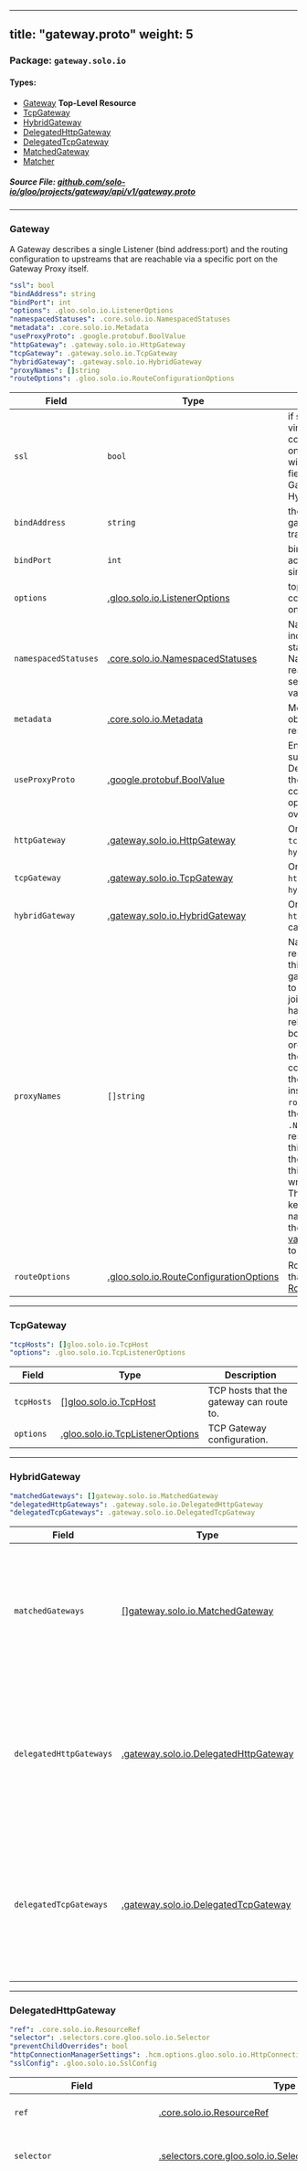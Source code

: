 
---
title: "gateway.proto"
weight: 5
---

<!-- Code generated by solo-kit. DO NOT EDIT. -->


### Package: `gateway.solo.io` 
#### Types:


- [Gateway](#gateway) **Top-Level Resource**
- [TcpGateway](#tcpgateway)
- [HybridGateway](#hybridgateway)
- [DelegatedHttpGateway](#delegatedhttpgateway)
- [DelegatedTcpGateway](#delegatedtcpgateway)
- [MatchedGateway](#matchedgateway)
- [Matcher](#matcher)
  



##### Source File: [github.com/solo-io/gloo/projects/gateway/api/v1/gateway.proto](https://github.com/solo-io/gloo/blob/master/projects/gateway/api/v1/gateway.proto)





---
### Gateway

 
A Gateway describes a single Listener (bind address:port)
and the routing configuration to upstreams that are reachable via a specific port on the Gateway Proxy itself.

```yaml
"ssl": bool
"bindAddress": string
"bindPort": int
"options": .gloo.solo.io.ListenerOptions
"namespacedStatuses": .core.solo.io.NamespacedStatuses
"metadata": .core.solo.io.Metadata
"useProxyProto": .google.protobuf.BoolValue
"httpGateway": .gateway.solo.io.HttpGateway
"tcpGateway": .gateway.solo.io.TcpGateway
"hybridGateway": .gateway.solo.io.HybridGateway
"proxyNames": []string
"routeOptions": .gloo.solo.io.RouteConfigurationOptions

```

| Field | Type | Description |
| ----- | ---- | ----------- | 
| `ssl` | `bool` | if set to false, only use virtual services without ssl configured. if set to true, only use virtual services with ssl configured. this field is ignored if GatewayType is HybridGateway. |
| `bindAddress` | `string` | the bind address the gateway should serve traffic on. |
| `bindPort` | `int` | bind ports must not conflict across gateways for a single proxy. |
| `options` | [.gloo.solo.io.ListenerOptions](../../../../gloo/api/v1/options.proto.sk/#listeneroptions) | top level optional configuration for all routes on the gateway. |
| `namespacedStatuses` | [.core.solo.io.NamespacedStatuses](../../../../../../solo-kit/api/v1/status.proto.sk/#namespacedstatuses) | NamespacedStatuses indicates the validation status of this resource. NamespacedStatuses is read-only by clients, and set by gateway during validation. |
| `metadata` | [.core.solo.io.Metadata](../../../../../../solo-kit/api/v1/metadata.proto.sk/#metadata) | Metadata contains the object metadata for this resource. |
| `useProxyProto` | [.google.protobuf.BoolValue](https://developers.google.com/protocol-buffers/docs/reference/csharp/class/google/protobuf/well-known-types/bool-value) | Enable ProxyProtocol support for this listener. Deprecated: prefer setting the listener option. If configured, the listener option (filter config) overrides any setting here. |
| `httpGateway` | [.gateway.solo.io.HttpGateway](../http_gateway.proto.sk/#httpgateway) |  Only one of `httpGateway`, `tcpGateway`, or `hybridGateway` can be set. |
| `tcpGateway` | [.gateway.solo.io.TcpGateway](../gateway.proto.sk/#tcpgateway) |  Only one of `tcpGateway`, `httpGateway`, or `hybridGateway` can be set. |
| `hybridGateway` | [.gateway.solo.io.HybridGateway](../gateway.proto.sk/#hybridgateway) |  Only one of `hybridGateway`, `httpGateway`, or `tcpGateway` can be set. |
| `proxyNames` | `[]string` | Names of the [`Proxy`](https://docs.solo.io/gloo-edge/latest/reference/api/github.com/solo-io/gloo/projects/gloo/api/v1/proxy.proto.sk/) resources to generate from this gateway. If other gateways exist which point to the same proxy, Gloo will join them together. Proxies have a one-to-many relationship with Envoy bootstrap configuration. In order to connect to Gloo, the Envoy bootstrap configuration sets a `role` in the [node metadata](https://www.envoyproxy.io/docs/envoy/latest/api-v3/config/core/v3/base.proto#envoy-api-msg-core-node) Envoy instances announce their `role` to Gloo, which maps to the `{{ .Namespace }}~{{ .Name }}` of the Proxy resource. The template for this value can be seen in the [Gloo Helm chart](https://github.com/solo-io/gloo/blob/master/install/helm/gloo/templates/9-gateway-proxy-configmap.yaml#L22) Note: this field also accepts fields written in camel-case. They will be converted to kebab-case in the Proxy name. This allows use of the [Gateway Name Helm value](https://github.com/solo-io/gloo/blob/master/install/helm/gloo/values-gateway-template.yaml#L47) for this field Defaults to `["gateway-proxy"]`. |
| `routeOptions` | [.gloo.solo.io.RouteConfigurationOptions](../../../../gloo/api/v1/options.proto.sk/#routeconfigurationoptions) | Route configuration options that live under Envoy's [RouteConfigurationOptions](https://www.envoyproxy.io/docs/envoy/latest/api-v3/config/route/v3/route.proto#config-route-v3-routeconfiguration). |




---
### TcpGateway



```yaml
"tcpHosts": []gloo.solo.io.TcpHost
"options": .gloo.solo.io.TcpListenerOptions

```

| Field | Type | Description |
| ----- | ---- | ----------- | 
| `tcpHosts` | [[]gloo.solo.io.TcpHost](../../../../gloo/api/v1/proxy.proto.sk/#tcphost) | TCP hosts that the gateway can route to. |
| `options` | [.gloo.solo.io.TcpListenerOptions](../../../../gloo/api/v1/options.proto.sk/#tcplisteneroptions) | TCP Gateway configuration. |




---
### HybridGateway



```yaml
"matchedGateways": []gateway.solo.io.MatchedGateway
"delegatedHttpGateways": .gateway.solo.io.DelegatedHttpGateway
"delegatedTcpGateways": .gateway.solo.io.DelegatedTcpGateway

```

| Field | Type | Description |
| ----- | ---- | ----------- | 
| `matchedGateways` | [[]gateway.solo.io.MatchedGateway](../gateway.proto.sk/#matchedgateway) | MatchedGateways can be used to define both HttpGateways and TcpGateways directly on the Gateway resource. If `MatchedGateways` is provided, then `DelegatedHttpGateways` and `DelegatedTcpGateways` are ignored. |
| `delegatedHttpGateways` | [.gateway.solo.io.DelegatedHttpGateway](../gateway.proto.sk/#delegatedhttpgateway) | DelegatedHttpGateways can be used to configure multiple HttpGateways using the MatchableHttpGateway CR and select them on this Gateway using a resourceRef or label selection. If `MatchedGateways` is provided, then `DelegatedHttpGateways` is ignored. |
| `delegatedTcpGateways` | [.gateway.solo.io.DelegatedTcpGateway](../gateway.proto.sk/#delegatedtcpgateway) | DelegatedTcpGateways can be used to configure multiple TcpGateways using the MatchableTcpGateway CR and select them on this Gateway using a resourceRef or label selection. If `MatchedGateways` is provided, then `DelegatedTcpGateways` is ignored. |




---
### DelegatedHttpGateway



```yaml
"ref": .core.solo.io.ResourceRef
"selector": .selectors.core.gloo.solo.io.Selector
"preventChildOverrides": bool
"httpConnectionManagerSettings": .hcm.options.gloo.solo.io.HttpConnectionManagerSettings
"sslConfig": .gloo.solo.io.SslConfig

```

| Field | Type | Description |
| ----- | ---- | ----------- | 
| `ref` | [.core.solo.io.ResourceRef](../../../../../../solo-kit/api/v1/ref.proto.sk/#resourceref) | Delegate to the resource with the given `name` and `namespace. Only one of `ref` or `selector` can be set. |
| `selector` | [.selectors.core.gloo.solo.io.Selector](../../../../gloo/api/v1/core/selectors/selectors.proto.sk/#selector) | Delegate to the MatchableHttpGateways that match the given selector. Only one of `selector` or `ref` can be set. |
| `preventChildOverrides` | `bool` | Used as a meta modifier to the `http_connection_manager_settings` and `ssl_config` fields in a DelegatedHttpGateway. When set, provided ancestor config cannot be overriden by matched HttpGateways. Useful in a multi-team context, where a controlling team managing a primary Gateway file may want to lock down specific functionality from other teams. For example: (DelegatedHttpGateway, MatchableHttpGateway) = {"a": "a1", "b": "b1"}, {"b": "b2", "c": "c2"} When true: get_config(MatchableHttpGateway) --> {"a": "a1", "b": "b1", "c": "c2"} When false: get_config(MatchableHttpGateway) --> {"a": "a1", "b": "b2", "c": "c2"}. |
| `httpConnectionManagerSettings` | [.hcm.options.gloo.solo.io.HttpConnectionManagerSettings](../../../../gloo/api/v1/options/hcm/hcm.proto.sk/#httpconnectionmanagersettings) | Anscestry-level HTTP Gateway configuration. Options specified here will be passed down to each `MatchableHttpGateway` that is matched via `selector` or `ref`. Ultimately, said options will be consumed by instances of `MatchableHttpGateway.http_gateway`. |
| `sslConfig` | [.gloo.solo.io.SslConfig](../../../../gloo/api/v1/ssl/ssl.proto.sk/#sslconfig) | Anscestry-level TLS/SSL traffic configuration. Options specified here will be passed down to each `MatchableHttpGateway` that is matched via `selector` or `ref`. From there, they are passed to all VirtualServices associated with said `MatchableHttpGateway`s. |




---
### DelegatedTcpGateway



```yaml
"ref": .core.solo.io.ResourceRef
"selector": .selectors.core.gloo.solo.io.Selector

```

| Field | Type | Description |
| ----- | ---- | ----------- | 
| `ref` | [.core.solo.io.ResourceRef](../../../../../../solo-kit/api/v1/ref.proto.sk/#resourceref) | Delegate to the resource with the given `name` and `namespace. Only one of `ref` or `selector` can be set. |
| `selector` | [.selectors.core.gloo.solo.io.Selector](../../../../gloo/api/v1/core/selectors/selectors.proto.sk/#selector) | Delegate to the MatchableTcpGateways that match the given selector. Only one of `selector` or `ref` can be set. |




---
### MatchedGateway



```yaml
"matcher": .gateway.solo.io.Matcher
"httpGateway": .gateway.solo.io.HttpGateway
"tcpGateway": .gateway.solo.io.TcpGateway

```

| Field | Type | Description |
| ----- | ---- | ----------- | 
| `matcher` | [.gateway.solo.io.Matcher](../gateway.proto.sk/#matcher) | Matchers are used to define unique matching criteria for each MatchedGateway Each MatchedGateway within a HybridGateway must have a unique Matcher If multiple matchers in a HybridGateway are identical, the HybridGateway will not be accepted Empty Matchers are effectively catch-alls, and there can be no more than one empty Matcher per HybridGateway. |
| `httpGateway` | [.gateway.solo.io.HttpGateway](../http_gateway.proto.sk/#httpgateway) |  Only one of `httpGateway` or `tcpGateway` can be set. |
| `tcpGateway` | [.gateway.solo.io.TcpGateway](../gateway.proto.sk/#tcpgateway) |  Only one of `tcpGateway` or `httpGateway` can be set. |




---
### Matcher



```yaml
"sslConfig": .gloo.solo.io.SslConfig
"sourcePrefixRanges": []solo.io.envoy.config.core.v3.CidrRange
"passthroughCipherSuites": []string

```

| Field | Type | Description |
| ----- | ---- | ----------- | 
| `sslConfig` | [.gloo.solo.io.SslConfig](../../../../gloo/api/v1/ssl/ssl.proto.sk/#sslconfig) | Gloo use SNI domains as matching criteria for Gateway selection The other ssl_config properties will be applied to the outputFilterChain's transport socket SslConfig from VirtualServices will be ignored in a MatchedGateway. |
| `sourcePrefixRanges` | [[]solo.io.envoy.config.core.v3.CidrRange](../../../../gloo/api/external/envoy/config/core/v3/address.proto.sk/#cidrrange) | CidrRange specifies an IP Address and a prefix length to construct the subnet mask for a CIDR range. See https://www.envoyproxy.io/docs/envoy/latest/api-v3/config/core/v3/address.proto#envoy-v3-api-msg-config-core-v3-cidrrange. |
| `passthroughCipherSuites` | `[]string` | Enterprise-only: Passthrough cipher suites is an allow-list of OpenSSL cipher suite names for which TLS passthrough will be enabled. If a client does not support any ciphers that are natively supported by Envoy, but does support one of the ciphers in the passthrough list, then traffic will be routed via TCP Proxy to a destination specified by the TcpGateway, where TLS can then be terminated. This field is only applicable to TcpGateways. |





<!-- Start of HubSpot Embed Code -->
<script type="text/javascript" id="hs-script-loader" async defer src="//js.hs-scripts.com/5130874.js"></script>
<!-- End of HubSpot Embed Code -->
